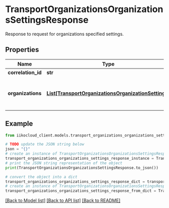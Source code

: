 # TransportOrganizationsOrganizationsSettingsResponse

Response to request for organizations specified settings.

## Properties

Name | Type | Description | Notes
------------ | ------------- | ------------- | -------------
**correlation_id** | **str** | Operation ID. | 
**organizations** | [**List[TransportOrganizationsOrganizationSettings]**](TransportOrganizationsOrganizationSettings.md) | List of organizations with specified settings. | 

## Example

```python
from iikocloud_client.models.transport_organizations_organizations_settings_response import TransportOrganizationsOrganizationsSettingsResponse

# TODO update the JSON string below
json = "{}"
# create an instance of TransportOrganizationsOrganizationsSettingsResponse from a JSON string
transport_organizations_organizations_settings_response_instance = TransportOrganizationsOrganizationsSettingsResponse.from_json(json)
# print the JSON string representation of the object
print(TransportOrganizationsOrganizationsSettingsResponse.to_json())

# convert the object into a dict
transport_organizations_organizations_settings_response_dict = transport_organizations_organizations_settings_response_instance.to_dict()
# create an instance of TransportOrganizationsOrganizationsSettingsResponse from a dict
transport_organizations_organizations_settings_response_from_dict = TransportOrganizationsOrganizationsSettingsResponse.from_dict(transport_organizations_organizations_settings_response_dict)
```
[[Back to Model list]](../README.md#documentation-for-models) [[Back to API list]](../README.md#documentation-for-api-endpoints) [[Back to README]](../README.md)


